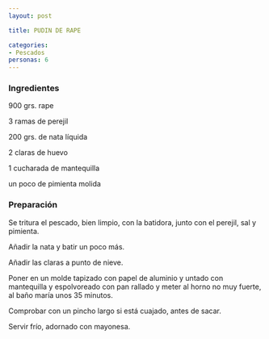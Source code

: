 ```yaml
---
layout: post

title: PUDIN DE RAPE

categories:
- Pescados
personas: 6 
---
```


<h3>Ingredientes</h3>
900 grs. rape

3 ramas de perejil

200 grs. de nata líquida

2 claras de huevo

1 cucharada de mantequilla

un poco de pimienta molida

<h3>Preparación</h3>
Se tritura el pescado, bien limpio, con la batidora, junto con el perejil, sal y pimienta.

Añadir la nata y batir un poco más.

Añadir las claras a punto de nieve.

Poner en un molde tapizado con papel de aluminio y untado con mantequilla y espolvoreado con pan rallado y meter al horno no muy fuerte, al baño maría unos 35 minutos.

Comprobar con un pincho largo si está cuajado, antes de sacar.

Servir frío, adornado con mayonesa.